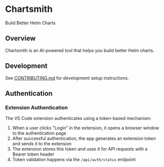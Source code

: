 # Chartsmith

Build Better Helm Charts

## Overview

Chartsmith is an AI-powered tool that helps you build better Helm charts.

## Development

See [CONTRIBUTING.md](CONTRIBUTING.md) for development setup instructions.

## Authentication

### Extension Authentication

The VS Code extension authenticates using a token-based mechanism:

1. When a user clicks "Login" in the extension, it opens a browser window to the authentication page
2. After successful authentication, the app generates an extension token and sends it to the extension
3. The extension stores this token and uses it for API requests with a Bearer token header
4. Token validation happens via the `/api/auth/status` endpoint

